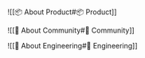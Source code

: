 ![[📦 About Product#📦 Product]]

![[🥳 About Community#🥳 Community]]

![[👷 About Engineering#👷 Engineering]]

